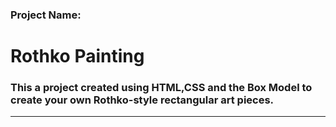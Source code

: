 ### Project Name: 
#  Rothko Painting
### This a project created using HTML,CSS and the Box Model to create your own Rothko-style rectangular art pieces.
<hr>
